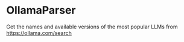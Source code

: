 # OllamaParser
Get the names and available versions of the most popular LLMs from https://ollama.com/search
